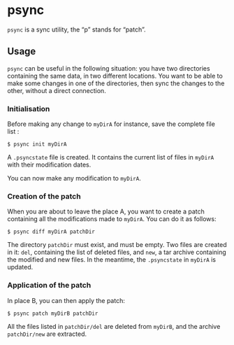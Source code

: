 # psync

`psync` is a sync utility, the “p” stands for “patch”.

## Usage

`psync` can be useful in the following situation: you have two directories containing the same data, in two different locations. You want to be able to make some changes in one of the directories, then sync the changes to the other, without a direct connection.


### Initialisation

Before making any change to `myDirA` for instance, save the complete file list :

    $ psync init myDirA


A `.psyncstate` file is created. It contains the current list of files in `myDirA` with their modification dates.

You can now make any modification to `myDirA`.


### Creation of the patch

When you are about to leave the place A, you want to create a patch containing all the modifications made to `myDirA`. You can do it as follows:

    $ psync diff myDirA patchDir

The directory `patchDir` must exist, and must be empty. Two files are created in it: `del`, containing the list of deleted files, and `new`, a tar archive containing the modified and new files. In the meantime, the `.psyncstate` in `myDirA` is updated.


### Application of the patch

In place B, you can then apply the patch:

    $ psync patch myDirB patchDir

All the files listed in `patchDir/del` are deleted from `myDirB`, and the archive `patchDir/new` are extracted.
